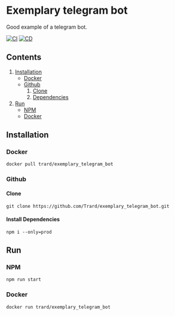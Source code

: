 # Exemplary telegram bot

Good example of a telegram bot.

[![CI](../../actions/workflows/CI.yml/badge.svg)](../../actions/workflows/CI.yml)
[![CD](../../actions/workflows/CD.yml/badge.svg)](../../actions/workflows/CD.yml)

## Contents
1. [Installation](#installation)
    - [Docker](#docker)
    - [Github](#github)
        1. [Clone](#clone)
        2. [Dependencies](#install-dependencies)
2. [Run](#run)
    - [NPM](#npm-1)
    - [Docker](#docker-1)

## Installation

### Docker
```shell
docker pull trard/exemplary_telegram_bot
```

### Github

#### Clone
```shell
git clone https://github.com/Trard/exemplary_telegram_bot.git
```

#### Install Dependencies
```shell
npm i --only=prod
```

## Run

### NPM
```shell
npm run start
```

### Docker
```shell
docker run trard/exemplary_telegram_bot
```
